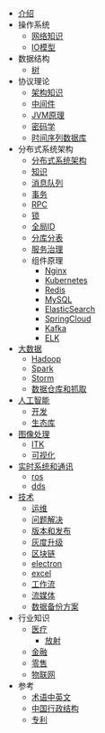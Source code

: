 * [介绍](README.md)
* 操作系统
  * [网络知识](os/net.md)
  * [IO模型](os/io.md)
* 数据结构
  * [树](ds/tree.md)
* 协议理论
  * [架构知识](common/arch.md)
  * [中间件](common/middleware.md)
  * [JVM原理](common/jvm.md)
  * [密码学](common/cryptography.md)
  * [时间序列数据库](common/tsdb.md)
* 分布式系统架构
  * [分布式系统架构](distarch/SUMMARY.md)
  * [知识](distarch/kb.md)
  * [消息队列](distarch/mq.md)
  * [事务](distarch/transaction.md)
  * [RPC](distarch/rpc.md)
  * [锁](distarch/locker.md)
  * [全局ID](distarch/globalid.md)
  * [分库分表](distarch/db.md)
  * [服务治理](distarch/sg/SUMMARY.md)
  * 组件原理
    * [Nginx](distarch/component/nginx.md)
    * [Kubernetes](distarch/component/kubernetes.md)
    * [Redis](distarch/component/redis.md)
    * [MySQL](distarch/component/mysql.md)
    * [ElasticSearch](distarch/component/elasticsearch.md)
    * [SpringCloud](distarch/component/springcloud.md)
    * [Kafka](distarch/component/kafka.md)
    * [ELK](distarch/component/elk.md)
* [大数据](bigdata/SUMMARY.md)
  * [Hadoop](bigdata/Hadoop.md)
  * [Spark](bigdata/Spark.md)
  * [Storm](bigdata/Storm.md)
  * [数据仓库和抓取](bigdata/warehouse.md)
* [人工智能](ai/SUMMARY.md)
  * [开发](ai/dev.md)
  * [生态库](ai/eco.md)
* [图像处理](graphics/SUMMARY.md)
  * [ITK](graphics/itk.md)
  * [可视化](graphics/visualization.md)
* [实时系统和通讯](rtos/SUMMARY.md)
  * [ros](rtos/ros.md)
  * [dds](rtos/dds.md)
* [技术](common/SUMMARY.md)
  * [运维](common/ops.md)
  * [问题解决](common/toubleshooting.md)
  * [版本和发布](common/version.md)
  * [灰度升级](common/grayupgrade.md)
  * [区块链](common/block-chain.md)
  * [electron](common/electron.md)
  * [excel](common/excel.md)
  * [工作流](common/workflow.md)
  * [流媒体](common/streammedia.md)
  * [数据备份方案](common/dataBackup.md)
* 行业知识
  * [医疗](industry/medical/README.md)
      * [放射](industry/medical/radiology.md)
  * [金融](industry/finance/README.md)
  * [零售](industry/retail/README.md)
  * [物联网](industry/iot/README.md)
* 参考
  * [术语中英文](ref/term.md)
  * [中国行政结构](ref/china.md)
  * [专利](ref/patent.md)
